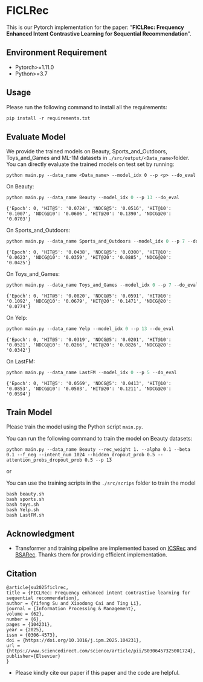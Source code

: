# FICLRec

This is our Pytorch implementation for the paper: "**FICLRec: Frequency Enhanced Intent Contrastive Learning for Sequential Recommendation**".

## Environment  Requirement

* Pytorch>=1.11.0
* Python>=3.7  

## Usage

Please run the following command to install all the requirements:  

```python
pip install -r requirements.txt
```

## Evaluate Model

We provide the trained models on Beauty, Sports_and_Outdoors, Toys_and_Games and ML-1M datasets in `./src/output/<Data_name>`folder. You can directly evaluate the trained models on test set by running:

```
python main.py --data_name <Data_name> --model_idx 0 --p <p> --do_eval
```

On Beauty:

```python
python main.py --data_name Beauty --model_idx 0 --p 13 --do_eval
```

```
{'Epoch': 0, 'HIT@5': '0.0724', 'NDCG@5': '0.0516', 'HIT@10': '0.1007', 'NDCG@10': '0.0606', 'HIT@20': '0.1390', 'NDCG@20': '0.0703'}
```

On Sports_and_Outdoors:

```python
python main.py --data_name Sports_and_Outdoors --model_idx 0 --p 7 --do_eval
```

```
{'Epoch': 0, 'HIT@5': '0.0438', 'NDCG@5': '0.0300', 'HIT@10': '0.0623', 'NDCG@10': '0.0359', 'HIT@20': '0.0885', 'NDCG@20': '0.0425'}
```

On Toys_and_Games:

```python
python main.py --data_name Toys_and_Games --model_idx 0 --p 7 --do_eval 
```

```
{'Epoch': 0, 'HIT@5': '0.0820', 'NDCG@5': '0.0591', 'HIT@10': '0.1092', 'NDCG@10': '0.0679', 'HIT@20': '0.1471', 'NDCG@20': '0.0774'}
```


On Yelp:

```python
python main.py --data_name Yelp --model_idx 0 --p 13 --do_eval 
```

```
{'Epoch': 0, 'HIT@5': '0.0319', 'NDCG@5': '0.0201', 'HIT@10': '0.0521', 'NDCG@10': '0.0266', 'HIT@20': '0.0826', 'NDCG@20': '0.0342'}
```


On LastFM:

```python
python main.py --data_name LastFM --model_idx 0 --p 5 --do_eval
```

```
{'Epoch': 0, 'HIT@5': '0.0569', 'NDCG@5': '0.0413', 'HIT@10': '0.0853', 'NDCG@10': '0.0503', 'HIT@20': '0.1211', 'NDCG@20': '0.0594'}
```


## Train Model

Please train the model using the Python script `main.py`.

You can run the following command to train the model on Beauty datasets:

```
python main.py --data_name Beauty --rec_weight 1. --alpha 0.1 --beta 0.1 --f_neg --intent_num 1024 --hidden_dropout_prob 0.5 --attention_probs_dropout_prob 0.5 --p 13
```
or

You can use the training scripts in the `./src/scrips` folder to train the model 
```angular2html
bash beauty.sh
bash sports.sh
bash toys.sh
bash Yelp.sh
bash LastFM.sh
```
## Acknowledgment

- Transformer and training pipeline are implemented based on [ICSRec](https://github.com/qinhsiu/icsrec) and [BSARec](https://github.com/yehjin-shin/BSARec). Thanks them for providing efficient implementation.

## Citation

```
@article{su2025ficlrec,
title = {FICLRec: Frequency enhanced intent contrastive learning for sequential recommendation},
author = {Yifeng Su and Xiaodong Cai and Ting Li},
journal = {Information Processing & Management},
volume = {62},
number = {6},
pages = {104231},
year = {2025},
issn = {0306-4573},
doi = {https://doi.org/10.1016/j.ipm.2025.104231},
url = {https://www.sciencedirect.com/science/article/pii/S0306457325001724},
publisher={Elsevier}
}

```
- Please kindly cite our paper if this paper and the code are helpful. 



